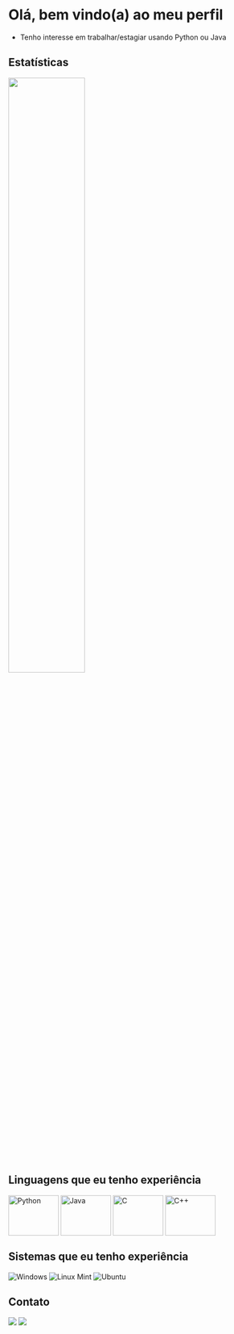 # Olá, bem vindo(a) ao meu perfil

- Tenho interesse em trabalhar/estagiar usando Python ou Java

## Estatísticas

<div>
  <a href="https://github.com/joaogiacometti">
    <img align="center" width="55%" src="https://github-readme-stats.vercel.app/api?username=joaogiacometti&show_icons=true&theme=github_dark&count_private=true" />
  </a>
  <!--
  <a href="https://github.com/joaogiacometti">
    <img align="center" width="50%" src="https://github-readme-stats.vercel.app/api/top-langs/?username=joaogiacometti&layout=compact&theme=github_dark&count_private=true" />
</a>
-->
</div>



## Linguagens que eu tenho experiência
<div>

  <div style="display: inline_block">

  <a href="https://github.com/joaogiacometti/ToolsApp"><img align="center" alt="Python" height=80, width=100 src="https://cdn.jsdelivr.net/gh/devicons/devicon/icons/python/python-original-wordmark.svg" /></a>
  <img align="center" alt="Java" height=80, width=100 src="https://cdn.jsdelivr.net/gh/devicons/devicon/icons/java/java-original-wordmark.svg" />
  <img align="center" alt="C" height=80, width=100 src="https://cdn.jsdelivr.net/gh/devicons/devicon/icons/c/c-original.svg" />
  <img align="center" alt="C++" height=80, width=100 src="https://cdn.jsdelivr.net/gh/devicons/devicon/icons/cplusplus/cplusplus-original.svg" />
  </div>
  
  

</div>


## Sistemas que eu tenho experiência

<div>

  <img align="center" alt="Windows" src="https://img.shields.io/badge/Windows-0078D6?style=for-the-badge&logo=windows&logoColor=white" />
  <img align="center" alt="Linux Mint" src="https://img.shields.io/badge/Linux_Mint-87CF3E?style=for-the-badge&logo=linux-mint&logoColor=white" />
  <img align="center" alt="Ubuntu" src="https://img.shields.io/badge/Ubuntu-E95420?style=for-the-badge&logo=ubuntu&logoColor=white" />
  
</div>
 
 ## Contato
 
 <a href="https://www.linkedin.com/in/joaogiacometti/"><img src="https://img.shields.io/badge/LinkedIn-0077B5?style=for-the-badge&logo=linkedin&logoColor=white"></a> 
 <a href="mailto:j.guerreiro@unesp.br"><img src="https://img.shields.io/badge/Gmail-D14836?style=for-the-badge&logo=gmail&logoColor=white"></a>


